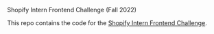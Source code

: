  Shopify Intern Frontend Challenge (Fall 2022)

This repo contains the code for the [Shopify Intern Frontend Challenge](https://docs.google.com/document/d/1O7mCynsz_cBXkEaCFGSZAuvAOY84QVq35l20xJwjOYg/edit#).
